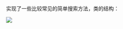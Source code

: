 实现了一些比较常见的简单搜索方法，类的结构：

![](http://downfile.fragments.work/img/readme/optimalization/structure-of-class.png)
